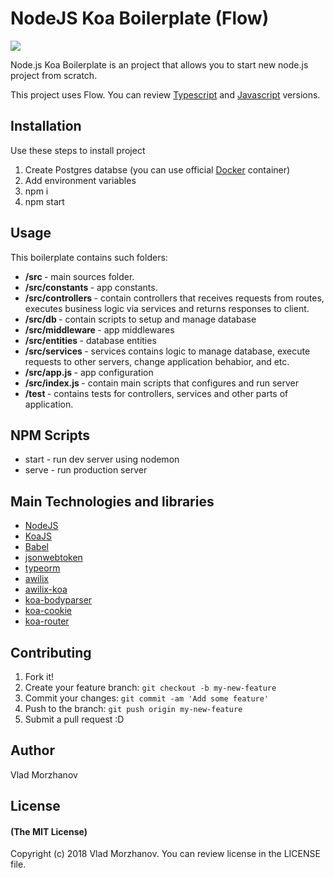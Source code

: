 # NodeJS Koa Boilerplate (Flow)

<img src="https://i.imgur.com/zTVeRZx.png"/>

Node.js Koa Boilerplate is an project that allows you to start new node.js project from scratch.

This project uses Flow. You can review <a href="https://github.com/VladMorzhanov/nodejs-koa-boilerplate-ts">Typescript</a> and <a href="https://github.com/VladMorzhanov/nodejs-koa-boilerplate">Javascript</a> versions.

## Installation

Use these steps to install project

1. Create Postgres databse (you can use official <a href="https://hub.docker.com/_/postgres/">Docker</a> container)
2. Add environment variables
3. npm i
4. npm start

## Usage

This boilerplate contains such folders:

- <b>/src </b> - main sources folder.
- <b>/src/constants </b> - app constants.
- <b>/src/controllers </b> - contain controllers that receives requests from routes, executes business logic via services and returns responses to client.
- <b>/src/db </b> - contain scripts to setup and manage database
- <b>/src/middleware </b> - app middlewares
- <b>/src/entities </b> - database entities
- <b>/src/services </b> - services contains logic to manage database, execute requests to other servers, change application behabior, and etc.
- <b>/src/app.js </b> - app configuration
- <b>/src/index.js </b> - contain main scripts that configures and run server
- <b>/test </b> - contains tests for controllers, services and other parts of application.

## NPM Scripts

- start - run dev server using nodemon
- serve - run production server

## Main Technologies and libraries

- <a href="https://nodejs.org/en/">NodeJS</a>
- <a href="https://koajs.com/#">KoaJS</a>
- <a href="https://babeljs.io/">Babel</a>
- <a href="https://github.com/auth0/node-jsonwebtoken">jsonwebtoken</a>
- <a href="https://github.com/typeorm/typeorm">typeorm</a>
- <a href="https://github.com/jeffijoe/awilix">awilix</a>
- <a href="https://github.com/jeffijoe/awilix-koa">awilix-koa</a>
- <a href="https://github.com/koajs/bodyparser">koa-bodyparser</a>
- <a href="https://github.com/varunpal/koa-cookie">koa-cookie</a>
- <a href="https://github.com/alexmingoia/koa-router">koa-router</a>

## Contributing

1. Fork it!
2. Create your feature branch: `git checkout -b my-new-feature`
3. Commit your changes: `git commit -am 'Add some feature'`
4. Push to the branch: `git push origin my-new-feature`
5. Submit a pull request :D

## Author

Vlad Morzhanov

## License

#### (The MIT License)

Copyright (c) 2018 Vlad Morzhanov.
You can review license in the LICENSE file.
